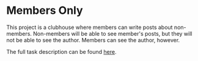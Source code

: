 # Members Only

This project is a clubhouse
  where members can
  write posts about non-members.
Non-members will be able to
  see member's posts,
  but they will not be able to
  see the author.
Members can see
  the author, however.

The full task description
  can be found
  [here](https://github.com/TheOdinProject/curriculum/blob/3e4a54cdff01038b21dd0e8b66908d50d39f226a/rails_programming/forms_and_authentication/project_auth.md).
